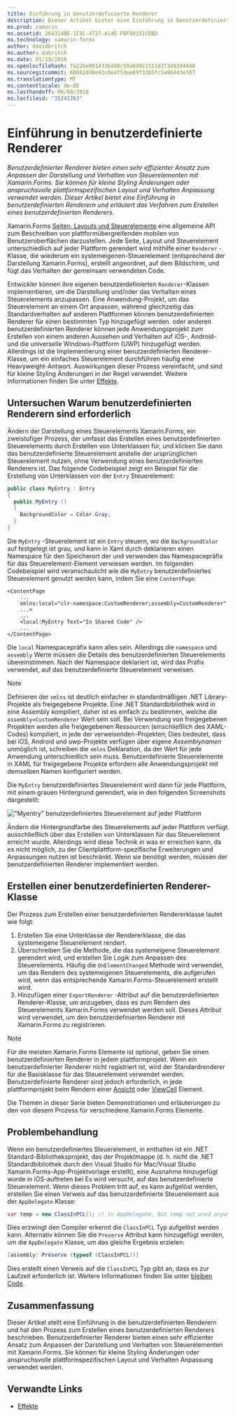 ```yaml
---
title: Einführung in benutzerdefinierte Renderer
description: Dieser Artikel bietet eine Einführung in benutzerdefinierten Renderern und erläutert das Verfahren zum Erstellen eines benutzerdefinierten Renderers.
ms.prod: xamarin
ms.assetid: 264314BE-1C5C-4727-A14E-F6F98151CDBD
ms.technology: xamarin-forms
author: davidbritch
ms.author: dabritch
ms.date: 01/19/2016
ms.openlocfilehash: fa22be081433bdd0c59a0d921511d3f3d83d4448
ms.sourcegitcommit: 66682dd8e93c0e4f5dee69f32b5fc5a96443e307
ms.translationtype: MT
ms.contentlocale: de-DE
ms.lasthandoff: 06/08/2018
ms.locfileid: "35241763"
---
```

# <a name="introduction-to-custom-renderers"></a>Einführung in benutzerdefinierte Renderer

_Benutzerdefinierter Renderer bieten einen sehr effizienter Ansatz zum Anpassen der Darstellung und Verhalten von Steuerelementen mit Xamarin.Forms. Sie können für kleine Styling Änderungen oder anspruchsvolle plattformspezifischen Layout und Verhalten Anpassung verwendet werden. Dieser Artikel bietet eine Einführung in benutzerdefinierten Renderern und erläutert das Verfahren zum Erstellen eines benutzerdefinierten Renderers._

Xamarin.Forms [Seiten, Layouts und Steuerelemente](~/xamarin-forms/user-interface/controls/index.md) eine allgemeine API zum Beschreiben von plattformübergreifenden mobilen von Benutzeroberflächen darzustellen. Jede Seite, Layout und Steuerelement unterschiedlich auf jeder Plattform gerendert wird mithilfe einer `Renderer` -Klasse, die wiederum ein systemeigenen-Steuerelement (entsprechend der Darstellung Xamarin.Forms), erstellt angeordnet, auf dem Bildschirm, und fügt das Verhalten der gemeinsam verwendeten Code.

Entwickler können ihre eigenen benutzerdefinierten `Renderer`-Klassen implementieren, um die Darstellung und/oder das Verhalten eines Steuerelements anzupassen. Eine Anwendung-Projekt, um das Steuerelement an einem Ort anpassen, während gleichzeitig das Standardverhalten auf anderen Plattformen können benutzerdefinierten Renderer für einen bestimmten Typ hinzugefügt werden. oder anderen benutzerdefinierten Renderer können jede Anwendungsprojekt zum Erstellen von einem anderen Aussehen und Verhalten auf iOS-, Android- und die universelle Windows-Plattform (UWP) hinzugefügt werden. Allerdings ist die Implementierung einer benutzerdefinierten Renderer-Klasse, um ein einfaches Steuerelement durchführen häufig eine Heavyweight-Antwort. Auswirkungen dieser Prozess vereinfacht, und sind für kleine Styling Änderungen in der Regel verwendet. Weitere Informationen finden Sie unter [Effekte](~/xamarin-forms/app-fundamentals/effects/index.md).

## <a name="examining-why-custom-renderers-are-necessary"></a>Untersuchen Warum benutzerdefinierten Renderern sind erforderlich

Ändern der Darstellung eines Steuerelements Xamarin.Forms, ein zweistufiger Prozess, der umfasst das Erstellen eines benutzerdefinierten Steuerelements durch Erstellen von Unterklassen für, und klicken Sie dann das benutzerdefinierte Steuerelement anstelle der ursprünglichen Steuerelement nutzen, ohne Verwendung eines benutzerdefinierten Renderers ist. Das folgende Codebeispiel zeigt ein Beispiel für die Erstellung von Unterklassen von der `Entry` Steuerelement:

```csharp
public class MyEntry : Entry
{
  public MyEntry ()
  {
    BackgroundColor = Color.Gray;
  }
}
```

Die `MyEntry` -Steuerelement ist ein `Entry` steuern, wo die `BackgroundColor` auf festgelegt ist grau, und kann in Xaml durch deklarieren einen Namespace für den Speicherort der und verwenden das Namespacepräfix für das Steuerelement-Element verwiesen werden. Im folgenden Codebeispiel wird veranschaulicht wie die `MyEntry` benutzerdefiniertes Steuerelement genutzt werden kann, indem Sie eine `ContentPage`:

```xaml
<ContentPage
    ...
    xmlns:local="clr-namespace:CustomRenderer;assembly=CustomRenderer"
    ...>
    ...
    <local:MyEntry Text="In Shared Code" />
    ...
</ContentPage>
```

Die `local` Namespacepräfix kann alles sein. Allerdings die `namespace` und `assembly` Werte müssen die Details des benutzerdefinierten Steuerelements übereinstimmen. Nach der Namespace deklariert ist, wird das Präfix verwendet, auf das benutzerdefinierte Steuerelement verweisen.

> [!NOTE]
> Definieren der `xmlns` ist deutlich einfacher in standardmäßigen .NET Library-Projekte als freigegebene Projekte. Eine .NET Standardbibliothek wird in eine Assembly kompiliert, daher ist es einfach zu bestimmen, welche die `assembly=CustomRenderer` Wert sein soll. Bei Verwendung von freigegebenen Projekten werden alle freigegebenen Ressourcen (einschließlich des XAML-Codes) kompiliert, in jede der verweisenden-Projekten; Dies bedeutet, dass bei iOS, Android und uwp-Projekte verfügen über eigene *Assemblynamen* unmöglich ist, schreiben die `xmlns` Deklaration, da der Wert für jede Anwendung unterschiedlich sein muss. Benutzerdefinierte Steuerelemente in XAML für freigegebene Projekte erfordern alle Anwendungsprojekt mit demselben Namen konfiguriert werden.

Die `MyEntry` benutzerdefiniertes Steuerelement wird dann für jede Plattform, mit einem grauen Hintergrund gerendert, wie in den folgenden Screenshots dargestellt:

![](introduction-images/screenshots.png "\"Myentry\" benutzerdefiniertes Steuerelement auf jeder Plattform")

Ändern die Hintergrundfarbe des Steuerelements auf jeder Plattform verfügt ausschließlich über das Erstellen von Unterklassen für das Steuerelement erreicht wurde. Allerdings wird diese Technik in was er erreichen kann, da es nicht möglich, zu der Clientplattform-spezifische Erweiterungen und Anpassungen nutzen ist beschränkt. Wenn sie benötigt werden, müssen der benutzerdefinierten Renderer implementiert werden.

## <a name="creating-a-custom-renderer-class"></a>Erstellen einer benutzerdefinierten Renderer-Klasse

Der Prozess zum Erstellen einer benutzerdefinierten Rendererklasse lautet wie folgt:

1. Erstellen Sie eine Unterklasse der Rendererklasse, die das systemeigene Steuerelement rendert.
1. Überschreiben Sie die Methode, die das systemeigene Steuerelement gerendert wird, und erstellen Sie Logik zum Anpassen des Steuerelements. Häufig die `OnElementChanged` Methode wird verwendet, um das Rendern des systemeigenen Steuerelements, die aufgerufen wird, wenn das entsprechende Xamarin.Forms-Steuerelement erstellt wird.
1. Hinzufügen einer `ExportRenderer` -Attribut auf die benutzerdefinierten Renderer-Klasse, um anzugeben, dass es zum Rendern des Steuerelements Xamarin.Forms verwendet werden soll. Dieses Attribut wird verwendet, um den benutzerdefinierten Renderer mit Xamarin.Forms zu registrieren.

> [!NOTE]
> Für die meisten Xamarin.Forms Elemente ist optional, geben Sie einen benutzerdefinierten Renderer in jedem plattformprojekt. Wenn ein benutzerdefinierter Renderer nicht registriert ist, wird der Standardrenderer für die Basisklasse für das Steuerelement verwendet werden. Benutzerdefinierte Renderer sind jedoch erforderlich, in jede plattformprojekt beim Rendern einer [Ansicht](https://developer.xamarin.com/api/type/Xamarin.Forms.View/) oder [ViewCell](https://developer.xamarin.com/api/type/Xamarin.Forms.ViewCell/) Element.

Die Themen in dieser Serie bieten Demonstrationen und erläuterungen zu den von diesem Prozess für verschiedene Xamarin.Forms Elemente.

## <a name="troubleshooting"></a>Problembehandlung

Wenn ein benutzerdefiniertes Steuerelement, in enthalten ist ein .NET Standard-Bibliotheksprojekt, das der Projektmappe (d. h. nicht die .NET Standardbibliothek durch den Visual Studio für Mac/Visual Studio Xamarin.Forms-App-Projektvorlage erstellt), eine Ausnahme hinzugefügt wurde in iOS-auftreten bei Es wird versucht, auf das benutzerdefinierte Steuerelement. Wenn dieses Problem tritt auf, es kann aufgelöst werden, erstellen Sie einen Verweis auf das benutzerdefinierte Steuerelement aus der `AppDelegate` Klasse:

```csharp
var temp = new ClassInPCL(); // in AppDelegate, but temp not used anywhere
```

Dies erzwingt den Compiler erkennt die `ClassInPCL` Typ aufgelöst werden kann. Alternativ können Sie die `Preserve` Attribut kann hinzugefügt werden, um die `AppDelegate` Klasse, um das gleiche Ergebnis erzielen:

```csharp
[assembly: Preserve (typeof (ClassInPCL))]
```

Dies erstellt einen Verweis auf die `ClassInPCL` Typ gibt an, dass es zur Laufzeit erforderlich ist. Weitere Informationen finden Sie unter [bleiben Code](~/ios/deploy-test/linker.md).

## <a name="summary"></a>Zusammenfassung

Dieser Artikel stellt eine Einführung in die benutzerdefinierten Renderern und hat den Prozess zum Erstellen eines benutzerdefinierten Renderers beschrieben. Benutzerdefinierter Renderer bieten einen sehr effizienter Ansatz zum Anpassen der Darstellung und Verhalten von Steuerelementen mit Xamarin.Forms. Sie können für kleine Styling Änderungen oder anspruchsvolle plattformspezifischen Layout und Verhalten Anpassung verwendet werden.


## <a name="related-links"></a>Verwandte Links

- [Effekte](~/xamarin-forms/app-fundamentals/effects/index.md)
